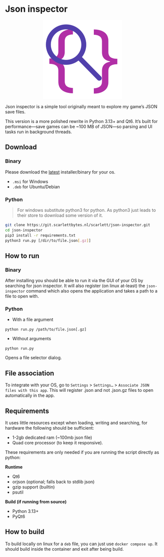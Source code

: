 # Json inspector

<div align="center">

![Logo](json_inspector/assets/application_icon_256.png)

</div>

Json inspector is a simple tool originally meant to explore my game’s JSON save files.

This version is a more polished rewrite in Python 3.13+ and Qt6. It’s built for performance—save games can be ~100 MB of JSON—so parsing and UI tasks run in background threads.

## Download

### Binary

Please download the [latest](https://git.scarlettbytes.nl/scarlett/json-inspector/-/releases) installer/binary for your os.

- `.msi` for Windows  
- `.deb` for Ubuntu/Debian

### Python
> For windows substitute python3 for python. As python3 just leads to their store to download some version of it.

```bash
git clone https://git.scarlettbytes.nl/scarlett/json-inspector.git 
cd json-inspector
pip3 install -r requirements.txt
python3 run.py [/dir/to/file.json[.gz]]
```

## How to run

### Binary

After installing you should be able to run it via the GUI of your OS by searching for json inspector.
It will also register (on linux at-least) the `json-inspector` command which also opens the application and takes a path to a file to open with.

### Python

- With a file argument

`python run.py /path/to/file.json[.gz]`

- Without arguments

`python run.py`

Opens a file selector dialog.

## File association

To integrate with your OS, go to `Settings` > `Settings…` > `Associate JSON files with this app`. This will register .json and not .json.gz files to open automatically in the app.

## Requirements 

It uses little resources except when loading, writing and searching, for hardware the following should be sufficient:
- 1-2gb dedicated ram (~100mb json file)
- Quad core processor (to keep it responsive).

These requirements are only needed if you are running the script directly as python:

**Runtime**  
- Qt6  
- orjson (optional; falls back to stdlib json)  
- gzip support (builtin)
- psutil

**Build (if running from source)**  
- Python 3.13+  
- PyQt6  

## How to build

To build locally on linux for a `deb` file, you can just use `docker compose up`. 
It should build inside the container and exit after being build.